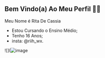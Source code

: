 ## Bem Vindo(a) Ao Meu Perfil 👩‍🎓

Meu Nome é Rita De Cassia
- Estou Cursando o Ensino Médio;
- Tenho 16 Anos;
- insta: @riih_wx.

![](![image](https://github.com/RitaBarbosa2009/RitaBarbosa2009/assets/173203567/faff16cf-33c4-4725-8053-6d1147f31859)




